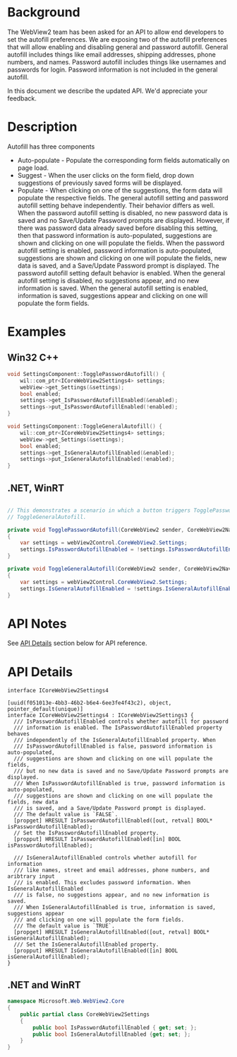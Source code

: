 # Background
The WebView2 team has been asked for an API to allow end developers to set the autofill preferences.  We are exposing two of the autofill preferences that will allow enabling and disabling general and password autofill.  General autofill includes things like email addresses, shipping addresses, phone numbers, and names.  Password autofill includes things like usernames and passwords for login.  Password information is not included in the general autofill. 

In this document we describe the updated API. We'd appreciate your feedback.


# Description

Autofill has three components
* Auto-populate - Populate the corresponding form fields automatically on page load.
* Suggest - When the user clicks on the form field, drop down suggestions of previously saved forms will be displayed.
* Populate - When clicking on one of the suggestions, the form data will populate the respective fields.
The general autofill setting and password autofill setting behave independently.  Their behavior differs as well.  
When the password autofill setting is disabled, no new password data is saved and no Save/Update Password prompts are displayed.  However, if there was password data already saved before disabling this setting, then that password information is auto-populated, suggestions are shown and clicking on one will populate the fields.  When the password autofill setting is enabled, password information is auto-populated, suggestions are shown and clicking on one will populate the fields, new data is saved, and a Save/Update Password prompt is displayed. The password autofill setting default behavior is enabled. 
When the general autofill setting is disabled, no suggestions appear, and no new information is saved. When the general autofill setting is enabled, information is saved, suggestions appear and clicking on one will populate the form fields. 


# Examples

## Win32 C++
```cpp
void SettingsComponent::TogglePasswordAutofill() {
    wil::com_ptr<ICoreWebView2Settings4> settings;
    webView->get_Settings(&settings);
    bool enabled;
    settings->get_IsPasswordAutofillEnabled(&enabled);
    settings->put_IsPasswordAutofillEnabled(!enabled);
}

void SettingsComponent::ToggleGeneralAutofill() {
    wil::com_ptr<ICoreWebView2Settings4> settings;
    webView->get_Settings(&settings);
    bool enabled;
    settings->get_IsGeneralAutofillEnabled(&enabled);
    settings->put_IsGeneralAutofillEnabled(!enabled);
}
```

## .NET, WinRT
```c#

// This demonstrates a scenario in which a button triggers TogglePasswordAutofill or 
// ToggleGeneralAutofill. 

private void TogglePasswordAutofill(CoreWebView2 sender, CoreWebView2NavigationStartingEventArgs e)
{
    var settings = webView2Control.CoreWebView2.Settings;
    settings.IsPasswordAutofillEnabled = !settings.IsPasswordAutofillEnabled;
}

private void ToggleGeneralAutofill(CoreWebView2 sender, CoreWebView2NavigationStartingEventArgs e)
{
    var settings = webView2Control.CoreWebView2.Settings;
    settings.IsGeneralAutofillEnabled = !settings.IsGeneralAutofillEnabled;
}

```


# API Notes
See [API Details](#api-details) section below for API reference.


# API Details
```IDL
interface ICoreWebView2Settings4

[uuid(f051013e-4bb3-46b2-b6e4-6ee3fe4f43c2), object, pointer_default(unique)]
interface ICoreWebView2Settings4 : ICoreWebView2Settings3 {
  /// IsPasswordAutofillEnabled controls whether autofill for password
  /// information is enabled. The IsPasswordAutofillEnabled property behaves 
  /// independently of the IsGeneralAutofillEnabled property. When 
  /// IsPasswordAutofillEnabled is false, password information is auto-populated,
  /// suggestions are shown and clicking on one will populate the fields, 
  /// but no new data is saved and no Save/Update Password prompts are displayed. 
  /// When IsPasswordAutofillEnabled is true, password information is auto-populated, 
  /// suggestions are shown and clicking on one will populate the fields, new data 
  /// is saved, and a Save/Update Password prompt is displayed. 
  /// The default value is `FALSE`.
  [propget] HRESULT IsPasswordAutofillEnabled([out, retval] BOOL* isPasswordAutofillEnabled);
  // Set the IsPasswordAutofillEnabled property.
  [propput] HRESULT IsPasswordAutofillEnabled([in] BOOL isPasswordAutofillEnabled);

  /// IsGeneralAutofillEnabled controls whether autofill for information 
  /// like names, street and email addresses, phone numbers, and aribtrary input 
  /// is enabled. This excludes password information. When IsGeneralAutofillEnabled 
  /// is false, no suggestions appear, and no new information is saved.
  /// When IsGeneralAutofillEnabled is true, information is saved, suggestions appear
  /// and clicking on one will populate the form fields.
  /// The default value is `TRUE`.
  [propget] HRESULT IsGeneralAutofillEnabled([out, retval] BOOL* isGeneralAutofillEnabled);
  /// Set the IsGeneralAutofillEnabled property.
  [propput] HRESULT IsGeneralAutofillEnabled([in] BOOL isGeneralAutofillEnabled);
}
```
## .NET and WinRT
```c#
namespace Microsoft.Web.WebView2.Core
{
    public partial class CoreWebView2Settings
    {
        public bool IsPasswordAutofillEnabled { get; set; };
        public bool IsGeneralAutofillEnabled {get; set; };
    }
}

```